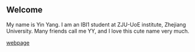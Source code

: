 ## Welcome 

My name is Yin Yang. 
I am an IBI1 student at ZJU-UoE institute, Zhejiang University.
Many friends call me YY, and I love this cute name very much.

[webpage](https://c.zju.edu.cn/) 
